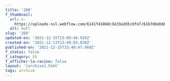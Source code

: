 ```yaml
---
title: '260'
f_thumbnail:
  url: >-
    https://uploads-ssl.webflow.com/6141f41868c3e33a265cbfe7/61b7dbebbb8a5a9fc5691b2c_260.jpg
  alt: null
slug: '260'
updated-on: '2021-12-15T15:09:46.919Z'
created-on: '2021-12-13T23:49:03.839Z'
published-on: '2021-12-15T15:48:47.960Z'
f_status: false
f_category: XS
f_afficher-la-racine: false
layout: '[archive].html'
tags: archive
---
```



